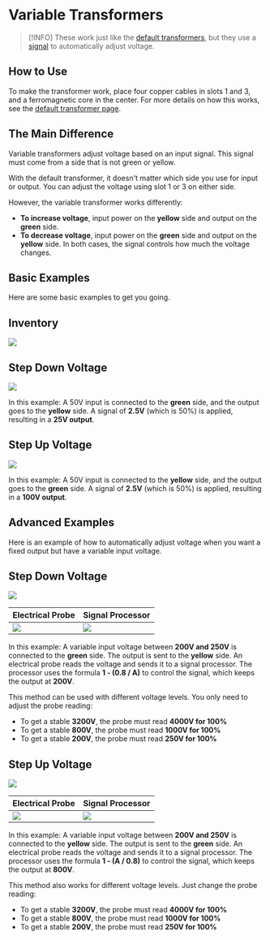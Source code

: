 # Variable Transformers

> [!INFO]
> These work just like the [default transformers](/1-beginner/transformers.html), but they use a [signal](/1-beginner/signaling.html) to automatically adjust voltage.

## How to Use

To make the transformer work, place four copper cables in slots 1 and 3, and a ferromagnetic core in the center.
For more details on how this works, see the [default transformer page](/1-beginner/transformers.html).

## The Main Difference

Variable transformers adjust voltage based on an input signal. This signal must come from a side that is not green or yellow.

With the default transformer, it doesn't matter which side you use for input or output. You can adjust the voltage using slot 1 or 3 on either side.

However, the variable transformer works differently:

- **To increase voltage**, input power on the **yellow** side and output on the **green** side.
- **To decrease voltage**, input power on the **green** side and output on the **yellow** side.
  In both cases, the signal controls how much the voltage changes.

## Basic Examples

Here are some basic examples to get you going.

## Inventory

<img src="/variable-transformers/variable-dc-dcconverter-inv.png" class="rounded" />

## Step Down Voltage

<img src="/variable-transformers/variable-dc-dcconverter-step-down.png" class="rounded" />

In this example:
A 50V input is connected to the **green** side, and the output goes to the **yellow** side.
A signal of **2.5V** (which is 50%) is applied, resulting in a **25V output**.

## Step Up Voltage

<img src="/variable-transformers/variable-dc-dcconverter-step-up.png" class="rounded" />

In this example:
A 50V input is connected to the **yellow** side, and the output goes to the **green** side.
A signal of **2.5V** (which is 50%) is applied, resulting in a **100V output**.

## Advanced Examples

Here is an example of how to automatically adjust voltage when you want a fixed output but have a variable input voltage.

## Step Down Voltage

<img src="/variable-transformers/advanced-down-setup.png" class="rounded" />

| Electrical Probe                                             | Signal Processor                                                 |
| ------------------------------------------------------------ | ---------------------------------------------------------------- |
| <img src="/variable-transformers/advanced-down-probe.png" /> | <img src="/variable-transformers/advanced-down-processor.png" /> |

In this example:
A variable input voltage between **200V and 250V** is connected to the **green** side. The output is sent to the **yellow** side.
An electrical probe reads the voltage and sends it to a signal processor.
The processor uses the formula **1 - (0.8 / A)** to control the signal, which keeps the output at **200V**.

This method can be used with different voltage levels. You only need to adjust the probe reading:

- To get a stable **3200V**, the probe must read **4000V for 100%**
- To get a stable **800V**, the probe must read **1000V for 100%**
- To get a stable **200V**, the probe must read **250V for 100%**

## Step Up Voltage

<img src="/variable-transformers/advanced-up-setup.png" class="rounded" />

| Electrical Probe                                           | Signal Processor                                               |
| ---------------------------------------------------------- | -------------------------------------------------------------- |
| <img src="/variable-transformers/advanced-up-probe.png" /> | <img src="/variable-transformers/advanced-up-processor.png" /> |

In this example:
A variable input voltage between **200V and 250V** is connected to the **yellow** side. The output is sent to the **green** side.
An electrical probe reads the voltage and sends it to a signal processor.
The processor uses the formula **1 - (A / 0.8)** to control the signal, which keeps the output at **800V**.

This method also works for different voltage levels. Just change the probe reading:

- To get a stable **3200V**, the probe must read **4000V for 100%**
- To get a stable **800V**, the probe must read **1000V for 100%**
- To get a stable **200V**, the probe must read **250V for 100%**
